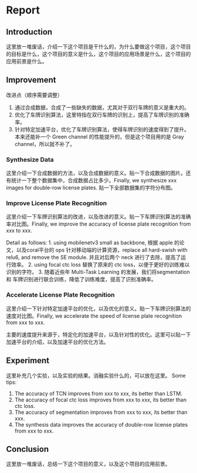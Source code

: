# Report

## Introduction

这里放一堆废话，介绍一下这个项目是干什么的，为什么要做这个项目，这个项目的目标是什么，这个项目的意义是什么，这个项目的应用场景是什么，这个项目的应用前景是什么。

## Improvement

改进点（顺序需要调整）

1. 通过合成数据，合成了一些缺失的数据，尤其对于双行车牌的意义是重大的。
2. 优化了车牌识别算法，这里特指在双行车牌的识别上，提高了车牌识别的准确率。
3. 针对特定加速平台，优化了车牌识别算法，使得车牌识别的速度得到了提升。
本来还能补一个 Green channel 的性能提升的，但是这个项目用的是 Gray channel，所以就不补了。

### Synthesize Data

这里介绍一下合成数据的方法，以及合成数据的意义。贴一下合成数据的图片。还有统计一下整个数据集中，合成数据占比多少。Finally, we synthesize xxx images for double-row license plates. 贴一下全部数据集的字符分布图。

### Improve License Plate Recognition

这里介绍一下车牌识别算法的改进，以及改进的意义。贴一下车牌识别算法的准确率对比图。Finally, we improve the accuracy of license plate recognition from xxx to xxx.

Detail as follows:
    1. using mobilenetv3 small as backbone, 根据 apple 的论文，以及coral平台的 ops 针对移动端的计算资源，replace all hard-swish with relu6, and remove the SE module. 并且对后两个 neck 进行了去除，提高了运行效率。
    2. using focal ctc loss 替换了原来的 ctc loss，以便于更好的训练难以识别的字符。
    3. 随着近些年 Multi-Task Learning 的发展，我们将segmentation 和 车牌识别进行联合训练，降低了训练难度，提高了识别准确率。

### Accelerate License Plate Recognition

这里介绍一下针对特定加速平台的优化，以及优化的意义。贴一下车牌识别算法的速度对比图。Finally, we accelerate the speed of license plate recognition from xxx to xxx.

主要的速度提升来源于，特定化的加速平台，以及针对性的优化。这里可以贴一下加速平台的介绍，以及加速平台的优化方法。

## Experiment

这里补充几个实验，以及实验的结果。消融实验什么的，可以放在这里。
Some tips:

1. The accuracy of TCN improves from xxx to xxx, its better than LSTM.
2. The accuracy of focal ctc loss improves from xxx to xxx, its better than ctc loss.
3. The accuracy of segmentation improves from xxx to xxx, its better than xxx.
4. The synthesis data improves the accuracy of double-row license plates from xxx to xxx.

## Conclusion

这里放一堆废话，总结一下这个项目的意义，以及这个项目的应用前景。
